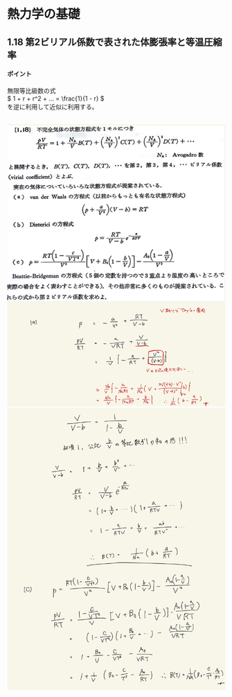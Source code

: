 <script type="text/javascript" async src="https://cdnjs.cloudflare.com/ajax/libs/mathjax/2.7.7/MathJax.js?config=TeX-MML-AM_CHTML">

</script>

<script type="text/x-mathjax-config">
 MathJax.Hub.Config({
 tex2jax: {
 inlineMath: [['$', '$'] ],
 displayMath: [ ['$$','$$'], ["\\[","\\]"] ]
 }
 });
</script>

# 熱力学の基礎
## 1.18 第2ビリアル係数で表された体膨張率と等温圧縮率

#### ポイント

無限等比級数の式
<br>
$ 1 + r + r^2 + ... = \frac{1}{1 - r} $
<br>
を逆に利用して近似に利用する。
<br>
<br>

<img width="600" alt="Harashima-24" src="./images/Harashima-24.jpg">
<img width="600" alt="Harashima-25" src="./images/Harashima-25.jpg">
